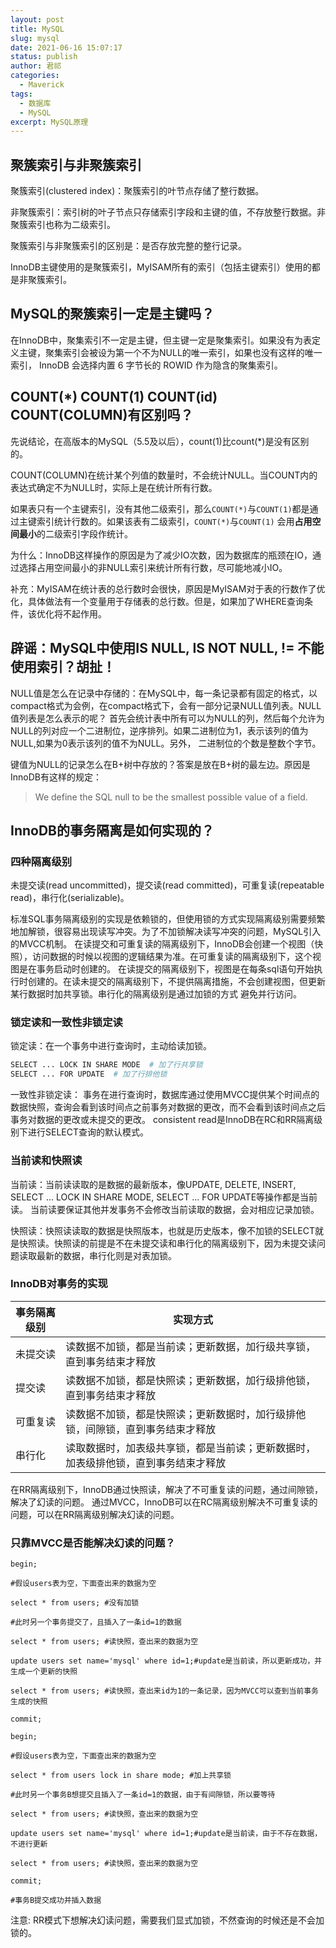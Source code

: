 ```yaml
---
layout: post
title: MySQL
slug: mysql
date: 2021-06-16 15:07:17
status: publish
author: 君祁
categories:
  - Maverick 
tags:
  - 数据库
  - MySQL
excerpt: MySQL原理
---
```


## 聚簇索引与非聚簇索引
聚簇索引(clustered index)：聚簇索引的叶节点存储了整行数据。

非聚簇索引：索引树的叶子节点只存储索引字段和主键的值，不存放整行数据。非聚簇索引也称为二级索引。

聚簇索引与非聚簇索引的区别是：是否存放完整的整行记录。

InnoDB主键使用的是聚簇索引，MyISAM所有的索引（包括主键索引）使用的都是非聚簇索引。

## MySQL的聚簇索引一定是主键吗？
在InnoDB中，聚集索引不一定是主键，但主键一定是聚集索引。如果没有为表定义主键，聚集索引会被设为第一个不为NULL的唯一索引，如果也没有这样的唯一索引，
InnoDB 会选择内置 6 字节长的 ROWID 作为隐含的聚集索引。

## COUNT(*) COUNT(1) COUNT(id) COUNT(COLUMN)有区别吗？
先说结论，在高版本的MySQL（5.5及以后），count(1)比count(*)是没有区别的。

COUNT(COLUMN)在统计某个列值的数量时，不会统计NULL。当COUNT内的表达式确定不为NULL时，实际上是在统计所有行数。

如果表只有一个主键索引，没有其他二级索引，那么`COUNT(*)`与`COUNT(1)`都是通过主键索引统计行数的。如果该表有二级索引，`COUNT(*)`与`COUNT(1)`
会用**占用空间最小**的二级索引字段作统计。

为什么：InnoDB这样操作的原因是为了减少IO次数，因为数据库的瓶颈在IO，通过选择占用空间最小的非NULL索引来统计所有行数，尽可能地减小IO。

补充：MyISAM在统计表的总行数时会很快，原因是MyISAM对于表的行数作了优化，具体做法有一个变量用于存储表的总行数。但是，如果加了WHERE查询条件，该优化将不起作用。

## 辟谣：MySQL中使用IS NULL, IS NOT NULL, != 不能使用索引？胡扯！
NULL值是怎么在记录中存储的：在MySQL中，每一条记录都有固定的格式，以compact格式为会例，在compact格式下，会有一部分记录NULL值列表。NULL值列表是怎么表示的呢？
首先会统计表中所有可以为NULL的列，然后每个允许为NULL的列对应一个二进制位，逆序排列。如果二进制位为1，表示该列的值为NULL,如果为0表示该列的值不为NULL。另外，
二进制位的个数是整数个字节。

键值为NULL的记录怎么在B+树中存放的？答案是放在B+树的最左边。原因是InnoDB有这样的规定：
>We define the SQL null to be the smallest possible value of a field.

## InnoDB的事务隔离是如何实现的？
### 四种隔离级别
未提交读(read uncommitted)，提交读(read committed)，可重复读(repeatable read)，串行化(serializable)。

标准SQL事务隔离级别的实现是依赖锁的，但使用锁的方式实现隔离级别需要频繁地加解锁，很容易出现读写冲突。为了不加锁解决读写冲突的问题，MySQL引入的MVCC机制。
在读提交和可重复读的隔离级别下，InnoDB会创建一个视图（快照），访问数据的时候以视图的逻辑结果为准。在可重复读的隔离级别下，这个视图是在事务启动时创建的。
在读提交的隔离级别下，视图是在每条sql语句开始执行时创建的。在读未提交的隔离级别下，不提供隔离措施，不会创建视图，但更新某行数据时加共享锁。串行化的隔离级别是通过加锁的方式
避免并行访问。

### 锁定读和一致性非锁定读
锁定读：在一个事务中进行查询时，主动给读加锁。
```bash
SELECT ... LOCK IN SHARE MODE  # 加了行共享锁
SELECT ... FOR UPDATE  # 加了行排他锁
```

一致性非锁定读：
事务在进行查询时，数据库通过使用MVCC提供某个时间点的数据快照，查询会看到该时间点之前事务对数据的更改，而不会看到该时间点之后事务对数据的更改或未提交的更改。
consistent read是InnoDB在RC和RR隔离级别下进行SELECT查询的默认模式。

### 当前读和快照读
当前读：当前读读取的是数据的最新版本，像UPDATE, DELETE, INSERT, SELECT ... LOCK IN SHARE MODE, SELECT ... FOR UPDATE等操作都是当前读。
当前读要保证其他并发事务不会修改当前读取的数据，会对相应记录加锁。

快照读：快照读读取的数据是快照版本，也就是历史版本，像不加锁的SELECT就是快照读。快照读的前提是不在未提交读和串行化的隔离级别下，因为未提交读问题读取最新的数据，串行化则是对表加锁。

### InnoDB对事务的实现

|  事务隔离级别    | 实现方式 |
| ---- | ---- |
|  未提交读    |   读数据不加锁，都是当前读；更新数据，加行级共享锁，直到事务结束才释放   |
|  提交读    | 读数据不加锁，都是快照读；更新数据，加行级排他锁，直到事务结束才释放 |
| 可重复读     | 读数据不加锁，都是快照读；更新数据时，加行级排他锁，间隙锁，直到事务结束才释放     |
|  串行化    |  读取数据时，加表级共享锁，都是当前读；更新数据时，加表级排他锁，直到事务结束才释放    |

在RR隔离级别下，InnoDB通过快照读，解决了不可重复读的问题，通过间隙锁，解决了幻读的问题。
通过MVCC，InnoDB可以在RC隔离级别解决不可重复读的问题，可以在RR隔离级别解决幻读的问题。

### 只靠MVCC是否能解决幻读的问题？
```
begin;

#假设users表为空，下面查出来的数据为空

select * from users; #没有加锁

#此时另一个事务提交了，且插入了一条id=1的数据

select * from users; #读快照，查出来的数据为空

update users set name='mysql' where id=1;#update是当前读，所以更新成功，并生成一个更新的快照

select * from users; #读快照，查出来id为1的一条记录，因为MVCC可以查到当前事务生成的快照

commit;
```

```
begin;

#假设users表为空，下面查出来的数据为空

select * from users lock in share mode; #加上共享锁

#此时另一个事务B想提交且插入了一条id=1的数据，由于有间隙锁，所以要等待

select * from users; #读快照，查出来的数据为空

update users set name='mysql' where id=1;#update是当前读，由于不存在数据，不进行更新

select * from users; #读快照，查出来的数据为空

commit;

#事务B提交成功并插入数据
```
注意: RR模式下想解决幻读问题，需要我们显式加锁，不然查询的时候还是不会加锁的。